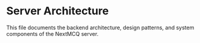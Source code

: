 # Server Architecture

This file documents the backend architecture, design patterns, and system components of the NextMCQ server.
